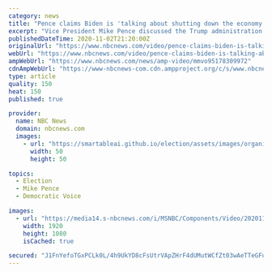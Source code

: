 ```yaml
---
category: news
title: "Pence claims Biden is 'talking about shutting down the economy'"
excerpt: "Vice President Mike Pence discussed the Trump administration's response to the coronavirus pandemic and warned that Joe Biden was \"talking about shutting down the economy\" while campaigning in Erie, Penn."
publishedDateTime: 2020-11-02T21:20:00Z
originalUrl: "https://www.nbcnews.com/video/pence-claims-biden-is-talking-about-shutting-down-the-economy-95178309972"
webUrl: "https://www.nbcnews.com/video/pence-claims-biden-is-talking-about-shutting-down-the-economy-95178309972"
ampWebUrl: "https://www.nbcnews.com/news/amp-video/mmvo95178309972"
cdnAmpWebUrl: "https://www-nbcnews-com.cdn.ampproject.org/c/s/www.nbcnews.com/news/amp-video/mmvo95178309972"
type: article
quality: 150
heat: 150
published: true

provider:
  name: NBC News
  domain: nbcnews.com
  images:
    - url: "https://smartableai.github.io/election/assets/images/organizations/nbcnews.com-50x50.jpg"
      width: 50
      height: 50

topics:
  - Election
  - Mike Pence
  - Democratic Voice

images:
  - url: "https://media14.s-nbcnews.com/i/MSNBC/Components/Video/202011/pence_erie.jpg"
    width: 1920
    height: 1080
    isCached: true

secured: "J1FnYefoTGxPCLk0L/4h9UkYD8cFsUtrVApZHrF4dUMutWCfZt03wAeTTeGFuWQVIx31NvF9accrX+Q+u1cR13dZ5ynlWCnEegOteHfvcFIE5CLB8Jyo1JXDpfwXQdkFSd959Tx3BAoztZiEm/0mN4bcJM2PEZrnlj/YQqDNgucmKYOsJLUiVC7YTR+76x7z8JDkUleAkinAN1Q08OYygJFcQh+8XSdLlFuA+iwhxVh219tPW95rKpT7BcPWMfdqJVHBFM1S+Y2Wviq91LKfPUOoWP3243l1em6DMiJxv9jGk7mpjmCuz8cAU5YpD6B6sW3xQFugPmloGfoAWYNuYaUL5lthEmv4EinUTToO4aM=;ou5XCIkm745ZQkN7KBEZ1g=="
---
```


